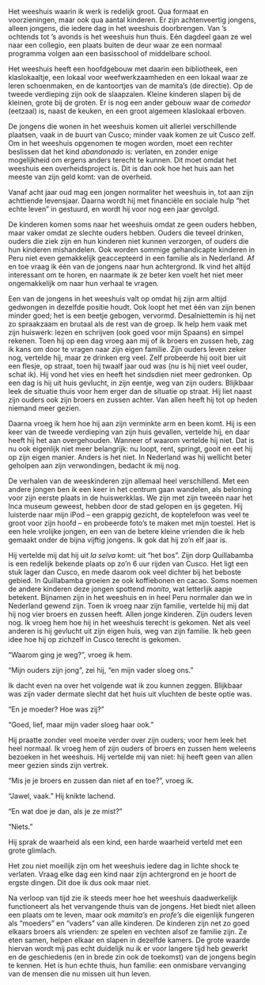<p class="intro">Het weeshuis waarin ik werk is redelijk groot. Qua formaat en voorzieningen, maar ook qua aantal kinderen. Er zijn achtenveertig jongens, alleen jongens, die iedere dag in het weeshuis doorbrengen. Van ’s ochtends tot ’s avonds is het weeshuis hun thuis. Eén dagdeel gaan ze wel naar een collegio, een plaats buiten de deur waar ze een normaal programma volgen aan een basisschool of middelbare school.</p>

Het weeshuis heeft een hoofdgebouw met daarin een bibliotheek, een klaslokaaltje, een lokaal voor weefwerkzaamheden en een lokaal waar ze leren schoenmaken, en de kantoortjes van de mamita’s (de directie). Op de tweede verdieping zijn ook de slaapzalen. Kleine kinderen slapen bij de kleinen, grote bij de groten. Er is nog een ander gebouw waar de *comedor* (eetzaal) is, naast de keuken, en een groot algemeen klaslokaal erboven.

De jongens die wonen in het weeshuis komen uit allerlei verschillende plaatsen, vaak in de buurt van Cusco; minder vaak komen ze uit Cusco zelf. Om in het weeshuis opgenomen te mogen worden, moet een rechter beslissen dat het kind *abandonado* is: verlaten, en zonder enige mogelijkheid om ergens anders terecht te kunnen. Dit moet omdat het weeshuis een overheidsproject is. Dit is dan ook hoe het huis aan het meeste van zijn geld komt: van de overheid.

Vanaf acht jaar oud mag een jongen normaliter het weeshuis in, tot aan zijn achttiende levensjaar. Daarna wordt hij met financiële en sociale hulp “het echte leven” in gestuurd, en wordt hij voor nog een jaar gevolgd.

De kinderen komen soms naar het weeshuis omdat ze geen ouders hebben, maar vaker omdat ze slechte ouders hebben. Ouders die teveel drinken, ouders die ziek zijn en hun kinderen niet kunnen verzorgen, of ouders die hun kinderen mishandelen. Ook worden sommige gehandicapte kinderen in Peru niet even gemakkelijk geaccepteerd in een familie als in Nederland. Af en toe vraag ik één van de jongens naar hun achtergrond. Ik vind het altijd interessant om te horen, en naarmate ik ze beter ken voelt het niet meer ongemakkelijk om naar hun verhaal te vragen.

Een van de jongens in het weeshuis valt op omdat hij zijn arm altijd gedwongen in dezelfde positie houdt. Ook loopt het met één van zijn benen minder goed; het is een beetje gebogen, vervormd. Desalniettemin is hij net zo spraakzaam en brutaal als de rest van de groep. Ik help hem vaak met zijn huiswerk: lezen en schrijven (ook goed voor mijn Spaans) en simpel rekenen. Toen hij op een dag vroeg aan mij of ik broers en zussen heb, zag ik kans om door te vragen naar zijn eigen familie. Zijn ouders leven zeker nog, vertelde hij, maar ze drinken erg veel. Zelf probeerde hij ooit bier uit een flesje, op straat, toen hij twaalf jaar oud was (nu is hij niet veel ouder, schat ik). Hij vond het vies en heeft het sindsdien niet meer gedronken. Op een dag is hij uit huis gevlucht, in zijn eentje, weg van zijn ouders. Blijkbaar leek de situatie thuis voor hem erger dan de situatie op straat. Hij liet naast zijn ouders ook zijn broers en zussen achter. Van allen heeft hij tot op heden niemand meer gezien.

Daarna vroeg ik hem hoe hij aan zijn verminkte arm en been komt. Hij is een keer van de tweede verdieping van zijn huis gevallen, vertelde hij, en daar heeft hij het aan overgehouden. Wanneer of waarom vertelde hij niet. Dat is nu ook eigenlijk niet meer belangrijk: nu loopt, rent, springt, gooit en eet hij op zijn eigen manier. Anders is het niet. In Nederland was hij wellicht beter geholpen aan zijn verwondingen, bedacht ik mij nog.

De verhalen van de weeskinderen zijn allemaal heel verschillend. Met een andere jongen ben ik een keer in het centrum gaan wandelen, als beloning voor zijn eerste plaats in de huiswerkklas. We zijn met zijn tweeën naar het Inca museum geweest, hebben door de stad gelopen en ijs gegeten. Hij luisterde naar mijn iPod – een grappig gezicht, de koptelefoon was veel te groot voor zijn hoofd – en probeerde foto’s te maken met mijn toestel. Het is een hele vrolijke jongen, en een van de betere kleine vrienden die ik heb gemaakt onder de bijna vijftig jongens. Ik gok dat hij zo’n elf jaar is.

Hij vertelde mij dat hij uit *la selva* komt: uit “het bos”. Zijn dorp Quillabamba is een redelijk bekende plaats op zo’n 6 uur rijden van Cusco. Het ligt een stuk lager dan Cusco, en mede daarom ook veel dichter bij het beboste gebied. In Quillabamba groeien ze ook koffiebonen en cacao. Soms noemen de andere kinderen deze jongen spottend *monito*, wat letterlijk aapje betekent. Bijnamen zijn in het weeshuis en in heel Peru normaler dan we in Nederland gewend zijn. Toen ik vroeg naar zijn familie, vertelde hij mij dat hij nog vier broers en zussen heeft. Allen jonge kinderen. Zijn ouders leven nog. Ik vroeg hem hoe hij in het weeshuis terecht is gekomen. Net als veel anderen is hij gevlucht uit zijn eigen huis, weg van zijn familie. Ik heb geen idee hoe hij op zichzelf in Cusco terecht is gekomen.

“Waarom ging je weg?”, vroeg ik hem.

“Mijn ouders zijn jong”, zei hij, “en mijn vader sloeg ons.”

Ik dacht even na over het volgende wat ik zou kunnen zeggen. Blijkbaar was zijn vader dermate slecht dat het huis uit vluchten de beste optie was.

“En je moeder? Hoe was zij?”

“Goed, lief, maar mijn vader sloeg haar ook.”

Hij praatte zonder veel moeite verder over zijn ouders; voor hem leek het heel normaal. Ik vroeg hem of zijn ouders of broers en zussen hem weleens bezoeken in het weeshuis. Hij vertelde mij van niet: hij heeft geen van allen meer gezien sinds zijn vertrek.

“Mis je je broers en zussen dan niet af en toe?”, vroeg ik.

“Jawel, vaak.” Hij knikte lachend.

“En wat doe je dan, als je ze mist?”

“Niets.”

Hij sprak de waarheid als een kind, een harde waarheid verteld met een grote glimlach.

Het zou niet moeilijk zijn om het weeshuis iedere dag in lichte shock te verlaten. Vraag elke dag een kind naar zijn achtergrond en je hoort de ergste dingen. Dit doe ik dus ook maar niet.

Na verloop van tijd zie ik steeds meer hoe het weeshuis daadwerkelijk functioneert als het vervangende thuis van de jongens. Het biedt niet alleen een plaats om te leven, maar ook *mamita’s* en *profe’s* die eigenlijk fungeren als “moeders” en “vaders” van alle kinderen. De kinderen zijn net zo goed elkaars broers als vrienden: ze spelen en vechten alsof ze familie zijn. Ze eten samen, helpen elkaar en slapen in dezelfde kamers. De grote waarde hiervan wordt mij pas echt duidelijk nu ik er voor langere tijd heb gewerkt en de geschiedenis (en in brede zin ook de toekomst) van de jongens begin te kennen. Het is hun echte thuis, hun familie: een onmisbare vervanging van de mensen die nu missen uit hun leven.